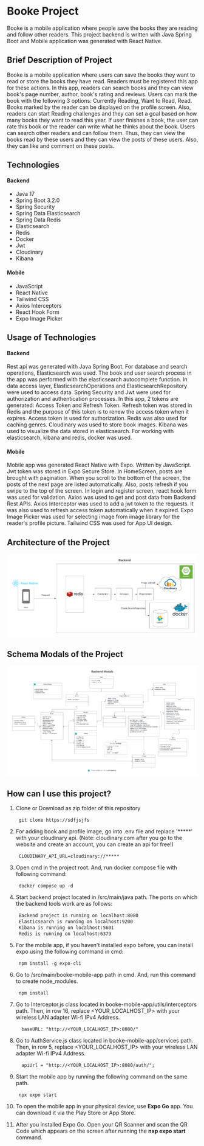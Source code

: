 # Booke Project

Booke is a mobile application where people save the books they are reading
and follow other readers. This project backend is written with Java Spring Boot and Mobile application
was generated with React Native.

## Brief Description of Project

Booke is a mobile application where users can save the books they want to read or
store the books they have read. Readers must be registered this app for these actions.
In this app, readers can search books and they can view book's page number, author, book's rating and 
reviews. Users can mark the book with the following 3 options:
Currently Reading, Want to Read, Read. Books marked by the reader can be displayed on the profile screen.
Also, readers can start Reading challenges and they can set a goal based on how many books they want to read this year.
If user finishes a book, the user can rate this book or the reader can write what he thinks about the book.
Users can search other readers and can follow them. Thus, they can view the books read by these users
and they can view the posts of these users. Also, they can like and comment on these posts.

## Technologies

#### Backend
<ul>
    <li>Java 17</li>
    <li>Spring Boot 3.2.0</li>
    <li>Spring Security</li>
    <li>Spring Data Elasticsearch</li>
    <li>Spring Data Redis</li>
    <li>Elasticsearch</li>
    <li>Redis</li>
    <li>Docker</li>
    <li>Jwt</li>
    <li>Cloudinary</li>
    <li>Kibana</li>
</ul>

#### Mobile
<ul>
    <li>JavaScript</li>
    <li>React Native</li>
    <li>Tailwind CSS</li>
    <li>Axios Interceptors</li>
    <li>React Hook Form</li>
    <li>Expo Image Picker</li>
</ul>

## Usage of Technologies

#### Backend

Rest api was generated with Java Spring Boot. For database and search operations,
Elasticsearch was used. The book and user search process in the app was performed with the 
elasticsearch autocomplete function. In data access layer, ElasticsearchOperations and
ElasticsearchRepository were used to access data.
Spring Security and Jwt were used for authorization and authentication processes.
In this app, 2 tokens are generated: Access Token and Refresh Token.
Refresh token was stored in Redis and the purpose of this token is to renew the access token
when it expires. Access token is used for authorization. Redis was also used for caching genres. 
Cloudinary was used to store book images. Kibana was used to visualize the data stored in elasticsearch.
For working with elasticsearch, kibana and redis, docker was used.

#### Mobile

Mobile app was generated React Native with Expo. Written by JavaScript.
Jwt token was stored in Expo Secure Store. In HomeScreen, posts are brought with pagination.
When you scroll to the bottom of the screen, the posts of the next page are listed automatically.
Also, posts refresh if you swipe to the top of the screen.
In login and register screen, react hook form was used for validation.
Axios was used to get and post data from Backend Rest APIs. 
Axios Interceptor was used to add a jwt token to the requests. It 
was also used to refresh access token automatically when it expired. Expo
Image Picker was used for selecting image from image library for the reader's
profile picture. Tailwind CSS was used for App UI design. 

## Architecture of the Project

<img src="app_images/project_diagram.png" />

## Schema Modals of the Project

<img src="app_images/modals.png" />

## How can I use this project?

1. Clone or Download as zip folder of this repository

        git clone https://sdfjsjfs

2. For adding book and profile image, go into .env file
and replace '*****' with your cloudinary api.
   (Note: cloudinary.com after you go to the website and create an account, you can create an api for free!)

        CLOUDINARY_API_URL=cloudinary://*****

3. Open cmd in the project root. And, run docker compose file with following command:

        docker compose up -d

4. Start backend project located in /src/main/java path. The ports on which the backend tools work are as follows:
        
        Backend project is running on localhost:8080
        Elasticsearch is running on localhost:9200
        Kibana is running on localhost:5601
        Redis is running on localhost:6379

5. For the mobile app, if you haven't installed expo before, you can install expo using the following command in cmd:

        npm install -g expo-cli

6. Go to /src/main/booke-mobile-app path in cmd. And, run this command to create node_modules.

        npm install

7. Go to Interceptor.js class located in booke-mobile-app/utils/interceptors path. 
Then, in row 16, replace <YOUR_LOCALHOST_IP> with your wireless LAN adapter Wi-fi 
IPv4 Address.

         baseURL: "http://<YOUR_LOCALHOST_IP>:8080/"

8. Go to AuthService.js class located in booke-mobile-app/services path. 
Then, in row 5, replace <YOUR_LOCALHOST_IP> with your wireless LAN adapter Wi-fi 
IPv4 Address.

         apiUrl = "http://<YOUR_LOCALHOST_IP>:8080/auth/";

9. Start the mobile app by running the following command on the same path.

        npx expo start

10. To open the mobile app in your physical device, use <strong>Expo Go</strong> app. 
You can download it via the Play Store or App Store.


10. After you installed Expo Go. Open your QR Scanner and scan the QR Code
which appears on the screen after running the <strong>nxp expo start</strong> command.